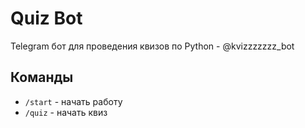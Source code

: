 # Quiz Bot

Telegram бот для проведения квизов по Python - @kvizzzzzzz_bot

## Команды

- `/start` - начать работу
- `/quiz` - начать квиз